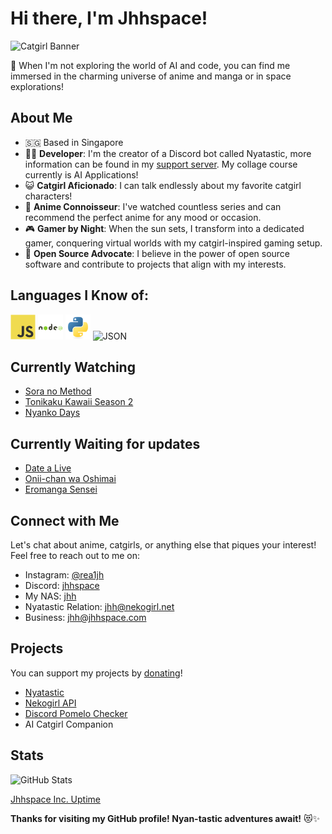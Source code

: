 # Hi there, I'm Jhhspace!

![Catgirl Banner](https://i.nekogirl.net/de1ee23fc7b0.jpg)

🐾 When I'm not exploring the world of AI and code, you can find me immersed in the charming universe of anime and manga or in space explorations!

## About Me
- 🇸🇬 Based in Singapore
- 👨‍💻 **Developer**: I'm the creator of a Discord bot called Nyatastic, more information can be found in my [support server](https://go.nekogirl.net/). My collage course currently is AI Applications!
- 😺 **Catgirl Aficionado**: I can talk endlessly about my favorite catgirl characters!
- 🌸 **Anime Connoisseur**: I've watched countless series and can recommend the perfect anime for any mood or occasion.
- 🎮 **Gamer by Night**: When the sun sets, I transform into a dedicated gamer, conquering virtual worlds with my catgirl-inspired gaming setup.
- 🌟 **Open Source Advocate**: I believe in the power of open source software and contribute to projects that align with my interests.

## Languages I Know of:

<img src="https://raw.githubusercontent.com/devicons/devicon/master/icons/javascript/javascript-original.svg" alt="JavaScript" width="40" height="40"> <img src="https://raw.githubusercontent.com/devicons/devicon/master/icons/nodejs/nodejs-original-wordmark.svg" alt="Node.js" width="40" height="40"> <img src="https://raw.githubusercontent.com/devicons/devicon/master/icons/python/python-original.svg" alt="Python" width="40" height="40"> <img src="https://via.placeholder.com/40x40/FF5733/FFFFFF?text=JSON" alt="JSON" width="40" height="40">

## Currently Watching

- [Sora no Method](https://myanimelist.net/anime/23209/Sora_no_Method?q=celestial&cat=anime)
- [Tonikaku Kawaii Season 2](https://myanimelist.net/anime/50307/Tonikaku_Kawaii_2nd_Season?q=Over%20the%20moon&cat=anime)
- [Nyanko Days](https://myanimelist.net/anime/34148/Nyanko_Days?q=nyanko&cat=anime)

## Currently Waiting for updates

- [Date a Live](https://myanimelist.net/anime/15583/Date_A_Live?q=date%20a%20live&cat=anime)
- [Onii-chan wa Oshimai](https://myanimelist.net/anime/51678/Oniichan_wa_Oshimai?q=onimai&cat=anime)
- [Eromanga Sensei](https://myanimelist.net/anime/32901/Eromanga-sensei?q=eromanga&cat=anime)

## Connect with Me

Let's chat about anime, catgirls, or anything else that piques your interest!
Feel free to reach out to me on:

- Instagram: [@rea1jh](https://www.instagram.com/rea1jh)
- Discord: [jhhspace](https://discord.com/users/898569996949676052)
- My NAS: [jhh](https://cloud.jhhspace.com/u/jhh)
- Nyatastic Relation: jhh@nekogirl.net
- Business: jhh@jhhspace.com

## Projects

You can support my projects by [donating](https://ko-fi.com/jhhspace)!

- [Nyatastic](https://go.nekogirl.net/invite-nyatastic/)
- [Nekogirl API](https://api.nekogirl.net/)
- [Discord Pomelo Checker](https://github.com/jhhspace/discord-pomelo-checker)
- AI Catgirl Companion

## Stats

![GitHub Stats](https://github-readme-stats.vercel.app/api?username=jhhspace&show_icons=true&theme=cobalt)

[Jhhspace Inc. Uptime](https://status.nekogirl.net/)

**Thanks for visiting my GitHub profile! Nyan-tastic adventures await!** 😻✨
